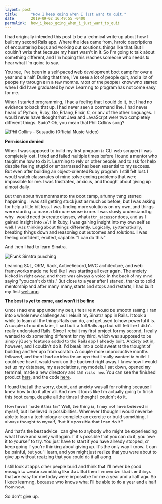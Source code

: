 ```yaml
---
layout: post
title:      "How I keep going when I just want to quit."
date:       2019-09-02 16:49:55 -0400
permalink:  how_i_keep_going_when_i_just_want_to_quit
---
```



I had originally intended this post to be a technical write-up about how I built my second Rails app. Where the idea came from, heroic descriptions of encountering bugs and working out solutions, things like that. But I couldn't write that because my heart wasn't in it. So I'm going to talk about something different, and I'm hoping this reaches someone who needs to hear what I'm going to say.

You see, I've been in a self-paced web development boot camp for over a year and a half. During that time, I've seen a lot of people quit, and a lot of people fly through it in a few months. Most of the people I know who started when I did have graduated by now. Learning to program has not come easy for me.

When I started programming, I had a feeling that I could do it, but I had no evidence to back that up. I had never seen a command line. I had never heard of Python, Ruby, Go, Erlang, Elixir, C, or any of the other languages. I would never have thought that Java and JavaScript were two completely different things. Sudo? Oh, you mean that Phil Collins song?

![Phil Collins - Sussudio (Official Music Video)](https://i.makeagif.com/media/2-24-2016/OgP3S3.gif)

**Permission denied**

When I was supposed to build my first program (a CLI web scraper) I was completely lost. I tried and failed multiple times before I found a mentor who taught me how to do it. Learning to rely on other people, and to ask for help despite feeling stupid or embarrassed has been essential to my success. But even after building an object-oriented Ruby program, I still felt lost. I would watch classmates of mine solve coding problems that were impossible for me. I was frustrated, anxious, and thought about giving up almost daily. 

But then about five months into the boot camp, a funny thing started happening. I was still getting stuck just as much as before, but I was asking for help a little bit less. I was finding more solutions on my own, and things were starting to make a bit more sense to me. I was slowly understanding why I would need to create classes, what `attr_accessor` does, and as I gained insight into `self` in Ruby, I was gaining insight into my own self as well. I was thinking about things differently. Logically, systematically, breaking things down and reasoning out outcomes and solutions. I was feeling confident, excited, capable. "I can do this!"

And then I had to learn Sinatra.

![Frank Sinatra punching](https://thepracticaldev.s3.amazonaws.com/i/kghb6f9d29ftkllf8pgk.gif)

Learning SQL, ORM, Rack, ActiveRecord, MVC architecture, and web frameworks made me feel like I was starting all over again. The anxiety kicked in right away, and there was always a voice in the back of my mind saying "you can't do this." But close to a year after I started, thanks to solid mentorship and after many, many, starts and stops and restarts, I had built my first [web app](https://dev.to/jeremy/a-year-ago-i-never-would-have-been-able-to-do-this-but-i-just-built-my-first-web-app-here-it-is-1534).

**The best is yet to come, and won't it be fine**

Once I had one app under my belt, I felt like it would be smooth sailing. I ran into a whole new challenge as I rebuilt my Sinatra app in Rails. It took a while to learn all the things Rails can do, and get used to how powerful it is. A couple of months later, I had built a full Rails app but still felt like I didn't really understand Rails. Since I rebuilt my first project for my second, I really wanted to do something different for my third, which was supposed to be simply jQuery features added to the Rails app I already built. Anxiety set in, however, and I couldn't do it. I'd break into a cold sweat at the thought of building another app from scratch. A couple more unproductive months followed, and then I had an idea for an app that I really wanted to build. I could see how it would work on the backend right away. I knew how I would set up my database, my associations, my models. I sat down, opened my terminal, made a new directory and ran `rails new`. You can see the finished product [here](https://my-job-log.herokuapp.com), and the code [here](https://github.com/palledorous/job-log).

I found that all the worry, doubt, and anxiety was all for nothing because I knew how to do it after all. And now it looks like I'm actually going to finish this boot camp, despite all the times I thought I couldn't do it.

How have I made it this far? Well, the thing is, I may not have believed in myself, but I believed in possibilities. Whenever I thought I would never be able to learn a technology or complete an exercise or build something, I always thought to myself, "but it's possible that I can do it."

And that's the best advice I can give to anybody who might be experiencing what I have and surely will again. If it's possible that you can do it, you owe it to yourself to try. You just have to start if you have already stopped, or keep going if you're thinking about giving up. It's the only way I know. It can be painful, but you'll learn, and you might just realize that you were about to give up without realizing that you could do it all along.

I still look at apps other people build and think that I'll never be good enough to create something like that. But then I remember that the things that are easy for me today were impossible for me a year and a half ago. So I keep learning, because who knows what I'll be able to do a year and a half from now.

So don't give up.

